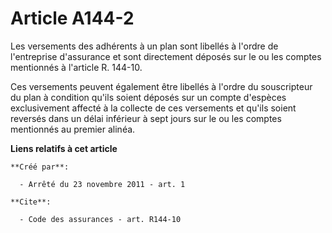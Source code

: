 # Article A144-2

Les versements des adhérents à un plan sont libellés à l'ordre de l'entreprise d'assurance et sont directement déposés sur le
ou les comptes mentionnés à l'article R. 144-10. 

Ces versements peuvent également être libellés à l'ordre du souscripteur du plan à condition qu'ils soient déposés sur un
compte d'espèces exclusivement affecté à la collecte de ces versements et qu'ils soient reversés dans un délai inférieur à
sept jours sur le ou les comptes mentionnés au premier alinéa.

**Liens relatifs à cet article**

	**Créé par**:

	  - Arrêté du 23 novembre 2011 - art. 1

	**Cite**:

	  - Code des assurances - art. R144-10
